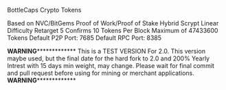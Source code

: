 
BottleCaps Crypto Tokens

Based on NVC/BitGems
Proof of Work/Proof of Stake Hybrid
Scrypt
Linear Difficulty Retarget
5 Confirms
10 Tokens Per Block
Maximum of 47433600 Tokens
Default P2P Port: 7685
Default RPC Port: 8385

********************************************WARNING*********************************************************
This is a TEST VERSION For 2.0. This version maybe used, but the final date for the hard fork to 2.0 and 200% Yearly Intrest with 15 days min weight, may change.  Please wait for final commit and pull request before using for mining or merchant applications. 
********************************************WARNING*********************************************************
